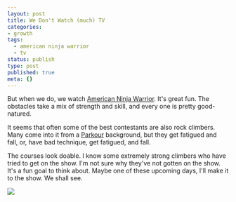 ```yaml
---
layout: post
title: We Don't Watch (much) TV
categories:
- growth
tags:
  - american ninja warrior
  - tv
status: publish
type: post
published: true
meta: {}
---
```




But when we do, we watch 
[American Ninja Warrior](http://en.wikipedia.org/wiki/American_Ninja_Warrior).
It's great fun. The obstacles take a mix of strength and skill, and every one is pretty good-natured.



It seems that often some of the best contestants are also rock climbers. Many come into it from a 
[Parkour](http://en.wikipedia.org/wiki/Parkour) background, but they get fatigued and fall, or, have bad technique, get fatigued, and fall.



The courses look doable. I know some extremely strong climbers who have tried to get on the show. I'm not sure why they've not gotten on the show. It's a fun goal to think about. Maybe one of these upcoming days, I'll make it to the show. We shall see.



![](http://static.parade.condenast.com/wp-content/uploads/2013/08/american-ninja-warrior-ftr.jpg)
